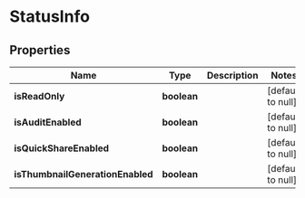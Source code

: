 # StatusInfo

## Properties
Name | Type | Description | Notes
------------ | ------------- | ------------- | -------------
**isReadOnly** | **boolean** |  | [default to null]
**isAuditEnabled** | **boolean** |  | [default to null]
**isQuickShareEnabled** | **boolean** |  | [default to null]
**isThumbnailGenerationEnabled** | **boolean** |  | [default to null]


